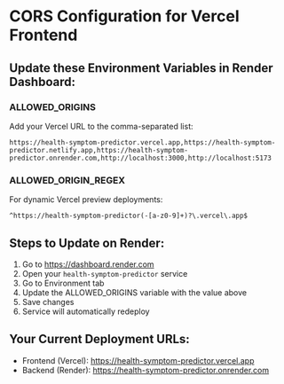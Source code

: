 # CORS Configuration for Vercel Frontend

## Update these Environment Variables in Render Dashboard:

### ALLOWED_ORIGINS
Add your Vercel URL to the comma-separated list:
```
https://health-symptom-predictor.vercel.app,https://health-symptom-predictor.netlify.app,https://health-symptom-predictor.onrender.com,http://localhost:3000,http://localhost:5173
```

### ALLOWED_ORIGIN_REGEX
For dynamic Vercel preview deployments:
```
^https://health-symptom-predictor(-[a-z0-9]+)?\.vercel\.app$
```

## Steps to Update on Render:
1. Go to https://dashboard.render.com
2. Open your `health-symptom-predictor` service
3. Go to Environment tab
4. Update the ALLOWED_ORIGINS variable with the value above
5. Save changes
6. Service will automatically redeploy

## Your Current Deployment URLs:
- Frontend (Vercel): https://health-symptom-predictor.vercel.app
- Backend (Render): https://health-symptom-predictor.onrender.com